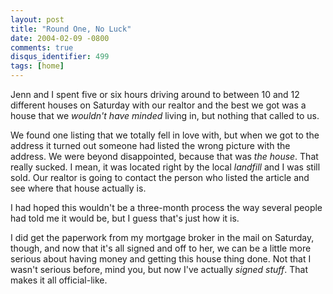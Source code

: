 ```yaml
---
layout: post
title: "Round One, No Luck"
date: 2004-02-09 -0800
comments: true
disqus_identifier: 499
tags: [home]
---
```

Jenn and I spent five or six hours driving around to between 10 and 12
different houses on Saturday with our realtor and the best we got was a
house that we *wouldn't have minded* living in, but nothing that called
to us.

 We found one listing that we totally fell in love with, but when we got
to the address it turned out someone had listed the wrong picture with
the address. We were beyond disappointed, because that was *the house*.
That really sucked. I mean, it was located right by the local *landfill*
and I was still sold. Our realtor is going to contact the person who
listed the article and see where that house actually is.

 I had hoped this wouldn't be a three-month process the way several
people had told me it would be, but I guess that's just how it is.

 I did get the paperwork from my mortgage broker in the mail on
Saturday, though, and now that it's all signed and off to her, we can be
a little more serious about having money and getting this house thing
done. Not that I wasn't serious before, mind you, but now I've actually
*signed stuff*. That makes it all official-like.

